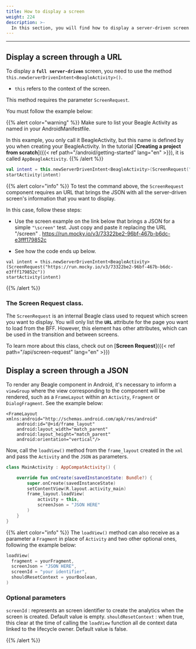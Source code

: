 ```yaml
---
title: How to display a screen
weight: 224
description: >-
  In this section, you will find how to display a server-driven screen.
---
```


---

## Display a screen through a URL 

To display a **`full server-driven`** screen, you need to use the method `this.newServerDrivenIntent<BeagleActivity>()`. 
-  `this` refers to the context of the screen.

This method requires the parameter `ScreenRequest`.

You must follow the example below:

{{% alert color="warning" %}}
Make sure to list your Beagle Activity as named in your AndroidManifestfile.

In this example, you only call it BeagleActivity, but this name is defined by you when creating your BeagleActivity. In the tutorial [**Creating a project from scratch**]({{< ref path="/android/getting-started" lang="en" >}}), it is called `AppBeagleActivity`.
{{% /alert %}}

```kotlin
val intent = this.newServerDrivenIntent<BeagleActivity>(ScreenRequest("/screen"))
startActivity(intent)
```

{{% alert color="info" %}}
To test the command above, the `ScreenRequest` component requires an URL that brings the JSON with all the server-driven screen's information that you want to display.

In this case, follow these steps:

- Use the screen example on the link below that brings a JSON for a simple `"\screen"` test. Just copy and paste it replacing the URL "/screen" .
  https://run.mocky.io/v3/73322be2-96bf-467b-b6dc-e3fff179852c

- See how the code ends up below.

```text
val intent = this.newServerDrivenIntent<BeagleActivity>(ScreenRequest("https://run.mocky.io/v3/73322be2-96bf-467b-b6dc-e3fff179852c"))
startActivity(intent)
```

{{% /alert %}}

### The Screen Request class.

The `ScreenRequest` is an internal Beagle class used to request which screen you want to display. You will only list the **`URL`** attribute for the page you want to load from the BFF. However, this element has other attributes, which can be used in the transition and between screens. 

To learn more about this class, check out on [**Screen Request**]({{< ref path="/api/screen-request" lang="en" >}})

## Display a screen through a JSON

To render any Beagle component in Android, it's necessary to inform a `viewGroup` where the view corresponding to the component will be rendered, such as a `FrameLayout` within an `Activity`, `Fragment` or `DialogFragment`. See the example below:

```markup
<FrameLayout xmlns:android="http://schemas.android.com/apk/res/android"
    android:id="@+id/frame_layout"
    android:layout_width="match_parent"
    android:layout_height="match_parent"
    android:orientation="vertical"/>
```

Now, call the `loadView()` method from the `frame_layout` created in the `xml` and pass the `Activity` and the `JSON` as parameters.

```kotlin
class MainActivity : AppCompatActivity() {

    override fun onCreate(savedInstanceState: Bundle?) {
        super.onCreate(savedInstanceState)
        setContentView(R.layout.activity_main)
        frame_layout.loadView(
            activity = this,
            screenJson = "JSON HERE"
        )
    }
}
```

{{% alert color="info" %}}
The `loadView()` method can also receive as a parameter a `Fragment` in place of `Activity` and two other optional ones, following the example below:

```kotlin
loadView(
  fragment = yourFragment, 
  screenJson = "JSON HERE",
  screenId = "your identifier",
  shouldResetContext = yourBoolean,
)
```

### Optional parameters
`screenId` : represents an screen identifier to create the analytics when the screen is created. Default value is empty.
`shouldResetContext` : when true, this clear at the time of calling the `loadView` function all de context data linked to the lifecycle owner. Default value is false.

{{% /alert %}}
